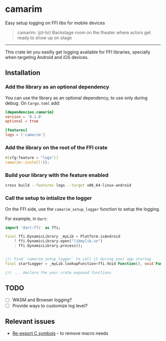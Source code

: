 # camarim

Easy setup logging on FFI libs for mobile devices

> camarim: (pt-br) Backstage room on the theater where actors get ready to show up on stage

---

This crate let you easilly get logging available for FFI libraries, specially when targeting Android and iOS devices.

## Installation

### Add the library as an optional dependency

You can use the library as an optional dependency, to use only during debug.
On `Cargo.toml` add:

```toml
[dependencies.camarim]
version = '0.1.0'
optional = true

[features]
logs = ['camarim']
```

### Add the library on the root of the FFI crate

```rust
#[cfg(feature = "logs")]
camarim::install!();
```

### Build your library with the feature enabled

```sh
cross build --features logs --target x86_64-linux-android
```

### Call the setup to intialize the logger

On the FFI side, use the `camarim_setup_logger` function to setup the logging.

For example, in `Dart`:

```dart
import 'dart:ffi' as ffi;

final ffi.DynamicLibrary _myLib = Platform.isAndroid
    ? ffi.DynamicLibrary.open("libmylib.so")
    : ffi.DynamicLibrary.process();


/// Find `camarim_setup_logger` to call it during your app startup
final startLogger = _myLib.lookupFunction<ffi.Void Function(), void Function()>("camarim_setup_logger");

/// ... declare the your crate exposed functions
```

## TODO

- [ ] WASM and Browser logging?
- [ ] Provide ways to customize log level?

## Relevant issues

- [Re-export C symbols](https://github.com/rust-lang/rfcs/issues/2771) - to remove macro needs
